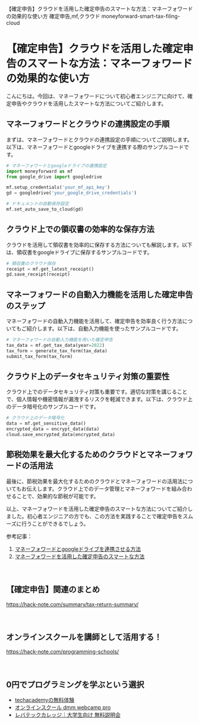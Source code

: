 【確定申告】クラウドを活用した確定申告のスマートな方法：マネーフォワードの効果的な使い方
確定申告,mf,クラウド
moneyforward-smart-tax-filing-cloud

# 【確定申告】クラウドを活用した確定申告のスマートな方法：マネーフォワードの効果的な使い方

こんにちは。今回は、マネーフォワードについて初心者エンジニアに向けて、確定申告やクラウドを活用したスマートな方法についてご紹介します。

## マネーフォワードとクラウドの連携設定の手順

まずは、マネーフォワードとクラウドの連携設定の手順についてご説明します。以下は、マネーフォワードとgoogleドライブを連携する際のサンプルコードです。

```python
# マネーフォワードとgoogleドライブの連携設定
import moneyforward as mf
from google_drive import googledrive

mf.setup_credentials('your_mf_api_key')
gd = googledrive('your_google_drive_credentials')

# ドキュメントの自動保存設定
mf.set_auto_save_to_cloud(gd)
```

## クラウド上での領収書の効率的な保存方法

クラウドを活用して領収書を効率的に保存する方法についても解説します。以下は、領収書をgoogleドライブに保存するサンプルコードです。

```python
# 領収書のクラウド保存
receipt = mf.get_latest_receipt()
gd.save_receipt(receipt)
```

## マネーフォワードの自動入力機能を活用した確定申告のステップ

マネーフォワードの自動入力機能を活用して、確定申告を効率良く行う方法についてもご紹介します。以下は、自動入力機能を使ったサンプルコードです。

```python
# マネーフォワードの自動入力機能を用いた確定申告
tax_data = mf.get_tax_data(year=2022)
tax_form = generate_tax_form(tax_data)
submit_tax_form(tax_form)
```

## クラウド上のデータセキュリティ対策の重要性

クラウド上でのデータセキュリティ対策も重要です。適切な対策を講じることで、個人情報や機密情報が漏洩するリスクを軽減できます。以下は、クラウド上のデータ暗号化のサンプルコードです。

```python
# クラウド上のデータ暗号化
data = mf.get_sensitive_data()
encrypted_data = encrypt_data(data)
cloud.save_encrypted_data(encrypted_data)
```

## 節税効果を最大化するためのクラウドとマネーフォワードの活用法

最後に、節税効果を最大化するためのクラウドとマネーフォワードの活用法についてもお伝えします。クラウド上でのデータ管理とマネーフォワードを組み合わせることで、効果的な節税が可能です。

以上、マネーフォワードを活用した確定申告のスマートな方法についてご紹介しました。初心者エンジニアの方でも、この方法を実践することで確定申告をスムーズに行うことができるでしょう。

参考記事：
1. [マネーフォワードとgoogleドライブを連携させる方法](https://www.moneyforward.com/blog/12538/)
2. [マネーフォワードを活用した確定申告のスマートな方法](https://tech.mf.skr.jp/blog/articles/new_features_2021/)

　

## 【確定申告】関連のまとめ
https://hack-note.com/summary/tax-return-summary/

　

## オンラインスクールを講師として活用する！
https://hack-note.com/programming-schools/

　

## 0円でプログラミングを学ぶという選択
- [techacademyの無料体験](//af.moshimo.com/af/c/click?a_id=2612475&amp;p_id=1555&amp;pc_id=2816&amp;pl_id=22706&amp;url=https%3a%2f%2ftechacademy.jp%2fhtmlcss-trial%3futm_source%3dmoshimo%26utm_medium%3daffiliate%26utm_campaign%3dtextad)
- [オンラインスクール dmm webcamp pro](//af.moshimo.com/af/c/click?a_id=2612482&amp;p_id=1363&amp;pc_id=2297&amp;pl_id=39999&amp;guid=on)
- [レバテックカレッジ｜大学生向け 無料説明会](//af.moshimo.com/af/c/click?a_id=4071793&p_id=3198&pc_id=7488&pl_id=41848)

